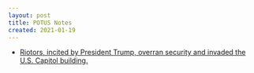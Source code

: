 ```yaml
---
layout: post
title: POTUS Notes
created: 2021-01-19
---
```


- [Riotors, incited by President Trump, overran security and invaded the U.S. Capitol building.](https://apnews.com/article/election-2020-joe-biden-donald-trump-elections-electoral-college-78104aea082995bbd7412a6e6cd13818)
